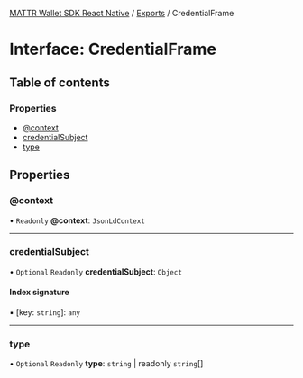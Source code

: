 [MATTR Wallet SDK React Native](../README.md) / [Exports](../modules.md) / CredentialFrame

# Interface: CredentialFrame

## Table of contents

### Properties

- [@context](CredentialFrame.md#@context)
- [credentialSubject](CredentialFrame.md#credentialsubject)
- [type](CredentialFrame.md#type)

## Properties

### @context

• `Readonly` **@context**: `JsonLdContext`

___

### credentialSubject

• `Optional` `Readonly` **credentialSubject**: `Object`

#### Index signature

▪ [key: `string`]: `any`

___

### type

• `Optional` `Readonly` **type**: `string` \| readonly `string`[]
